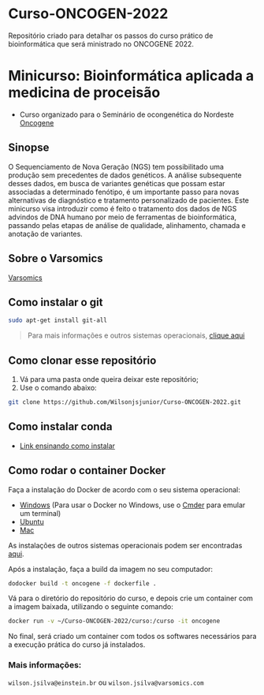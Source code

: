 # Curso-ONCOGEN-2022

Repositório criado para detalhar os passos do curso prático de bioinformática que será ministrado no ONCOGENE 2022.

# Minicurso: Bioinformática aplicada a medicina de proceisão

* Curso organizado para o Seminário de ocongenética do Nordeste [Oncogene](https://sis.automacaodeeventos.com.br/2022/Oncogene/sis/inscricao/index.asp)

## Sinopse

O Sequenciamento de Nova Geração (NGS) tem possibilitado uma produção sem precedentes de dados genéticos. A análise subsequente desses dados, em busca de variantes genéticas que possam estar associadas a determinado fenótipo, é um importante passo para novas alternativas de diagnóstico e tratamento personalizado de pacientes. Este minicurso visa introduzir como é feito o tratamento dos dados de NGS advindos de DNA humano por meio de ferramentas de bioinformática, passando pelas etapas de análise de qualidade, alinhamento, chamada e anotação de variantes.

## Sobre o Varsomics

[Varsomics](https://varsomics.com/?utm_term=varsomics&utm_campaign=%5BS%5D%20Institucional%20-%20BR&utm_source=adwords&utm_medium=ppc&hsa_acc=8786973005&hsa_cam=10265274196&hsa_grp=126042524043&hsa_ad=564215390300&hsa_src=g&hsa_tgt=kwd-1645495574761&hsa_kw=varsomics&hsa_mt=e&hsa_net=adwords&hsa_ver=3&gclid=Cj0KCQjw1ZeUBhDyARIsAOzAqQLucNwQBkF93CoQrUkZTBIncPy85H5eAlx41uK79qX7vaNNNOvKgokaAo_FEALw_wcB)

## Como instalar o git

```bash
sudo apt-get install git-all
```

> Para mais informações e outros sistemas operacionais, [clique aqui](https://git-scm.com/book/pt-br/v2/Come%C3%A7ando-Instalando-o-Git)

## Como clonar esse repositório

1. Vá para uma pasta onde queira deixar este repositório;
2. Use o comando abaixo:

```bash
git clone https://github.com/Wilsonjsjunior/Curso-ONCOGEN-2022.git
```

## Como instalar conda

* [Link ensinando como instalar](https://conda.io/docs/user-guide/install/index.html)

## Como rodar o container Docker

Faça a instalação do Docker de acordo com o seu sistema operacional:

* [Windows](https://store.docker.com/editions/community/docker-ce-desktop-windows) (Para usar o Docker no Windows, use o [Cmder](http://cmder.net/) para emular um terminal)
* [Ubuntu](https://store.docker.com/editions/community/docker-ce-server-ubuntu)
* [Mac](https://store.docker.com/editions/community/docker-ce-desktop-mac)

As instalações de outros sistemas operacionais podem ser encontradas [aqui](https://www.docker.com/community-edition).

Após a instalação, faça a build da imagem no seu computador:

```bash
dodocker build -t oncogene -f dockerfile .
```

Vá para o diretório do repositório do curso, e depois crie um container com a imagem baixada, utilizando o seguinte comando:

```bash
docker run -v ~/Curso-ONCOGEN-2022/curso:/curso -it oncogene
```

No final, será criado um container com todos os softwares necessários para a execução prática do curso já instalados.

### Mais informações:

`wilson.jsilva@einstein.br` ou `wilson.jsilva@varsomics.com`
